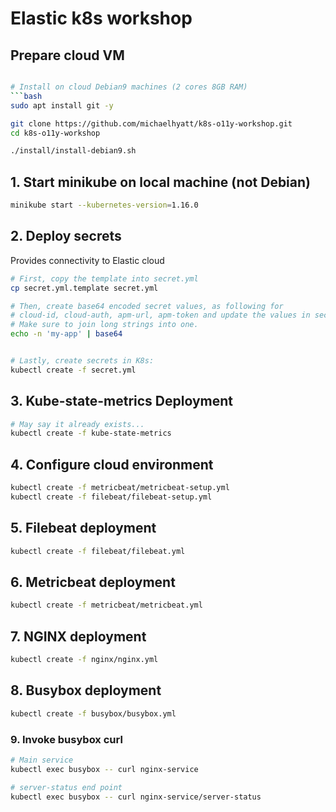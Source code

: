 # Elastic k8s workshop

## Prepare cloud VM
```bash

# Install on cloud Debian9 machines (2 cores 8GB RAM)
```bash
sudo apt install git -y

git clone https://github.com/michaelhyatt/k8s-o11y-workshop.git
cd k8s-o11y-workshop

./install/install-debian9.sh
```

## 1. Start minikube on local machine (not Debian)
```bash
minikube start --kubernetes-version=1.16.0
```

## 2. Deploy secrets
Provides connectivity to Elastic cloud
```bash
# First, copy the template into secret.yml
cp secret.yml.template secret.yml

# Then, create base64 encoded secret values, as following for
# cloud-id, cloud-auth, apm-url, apm-token and update the values in secret.yml
# Make sure to join long strings into one.
echo -n 'my-app' | base64


# Lastly, create secrets in K8s:
kubectl create -f secret.yml
```

## 3. Kube-state-metrics Deployment
```bash
# May say it already exists...
kubectl create -f kube-state-metrics
```

## 4. Configure cloud environment
```bash
kubectl create -f metricbeat/metricbeat-setup.yml
kubectl create -f filebeat/filebeat-setup.yml
```

## 5. Filebeat deployment
```bash
kubectl create -f filebeat/filebeat.yml
```

## 6. Metricbeat deployment
```bash
kubectl create -f metricbeat/metricbeat.yml
```

## 7. NGINX deployment
```bash
kubectl create -f nginx/nginx.yml
```

## 8. Busybox deployment
```bash
kubectl create -f busybox/busybox.yml
```

### 9. Invoke busybox curl
```bash
# Main service
kubectl exec busybox -- curl nginx-service

# server-status end point
kubectl exec busybox -- curl nginx-service/server-status
```
